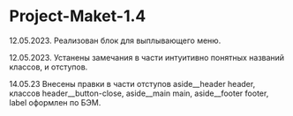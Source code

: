 # Project-Maket-1.4
12.05.2023. Реализован блок для выплывающего меню.

12.05.2023. Устанены замечания в части интуитивно понятных названий классов, и отступов.

14.05.23 Внесены правки в части отступов aside__header header, классов header__button-close, aside__main main, aside__footer footer, label оформлен по БЭМ.
